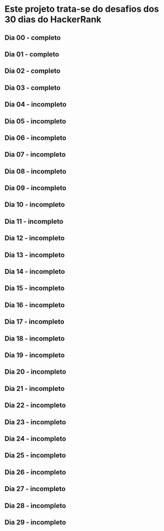# Este projeto trata-se do desafios dos 30 dias do HackerRank

## Dia 00 - completo
## Dia 01 - completo
## Dia 02 - completo
## Dia 03 - completo
## Dia 04 - incompleto
## Dia 05 - incompleto
## Dia 06 - incompleto
## Dia 07 - incompleto
## Dia 08 - incompleto
## Dia 09 - incompleto
## Dia 10 - incompleto
## Dia 11 - incompleto
## Dia 12 - incompleto
## Dia 13 - incompleto
## Dia 14 - incompleto
## Dia 15 - incompleto
## Dia 16 - incompleto
## Dia 17 - incompleto
## Dia 18 - incompleto
## Dia 19 - incompleto
## Dia 20 - incompleto
## Dia 21 - incompleto
## Dia 22 - incompleto
## Dia 23 - incompleto
## Dia 24 - incompleto
## Dia 25 - incompleto
## Dia 26 - incompleto
## Dia 27 - incompleto
## Dia 28 - incompleto
## Dia 29 - incompleto
